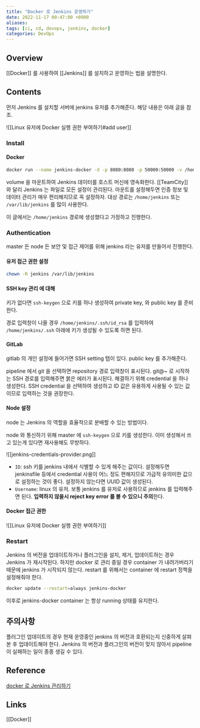 ```yaml
---
title: "Docker 로 Jenkins 운영하기"
date: 2022-11-17 00:47:00 +0900
aliases: 
tags: [ci, cd, devops, jenkins, docker]
categories: DevOps
---
```


## Overview

[[Docker]] 를 사용하여 [[Jenkins]] 를 설치하고 운영하는 법을 설명한다.

## Contents

먼저 Jenkins 를 설치할 서버에 jenkins 유저를 추가해준다. 해당 내용은 아래 글을 참조.

![[Linux 유저에 Docker 실행 권한 부여하기#add user]]

### Install

#### Docker

```bash
docker run --name jenkins-docker -d -p 8080:8080 -p 50000:50000 -v /home/jenkins:/var/jenkins_home -u root jenkins/jenkins:lts 
```

volume 을 마운트하여 Jenkins 데이터를 호스트 머신에 영속화한다. [[TeamCity]] 와 달리 Jenkins 는 파일로 모든 설정이 관리된다. 마운트를 설정해두면 인증 정보 및 데이터 관리가 매우 편리해지므로 꼭 설정하자. 대상 경로는 `/home/jenkins` 또는 `/var/lib/jenkins` 를 많이 사용한다.

이 글에서는 `/home/jenkins` 경로에 생성했다고 가정하고 진행한다.

### Authentication

master 든 node 든 보안 및 접근 제어를 위해 jenkins 라는 유저를 만들어서 진행한다.

#### 유저 접근 권한 설정

```bash
chown -R jenkins /var/lib/jenkins
```

#### SSH key 관리 에 대해

키가 없다면 `ssh-keygen` 으로 키를 하나 생성하여 private key, 와 public key 를 준비한다.

경로 입력창이 나올 경우 `/home/jenkins/.ssh/id_rsa` 를 입력하여 `/home/jenkins/.ssh` 아래에 키가 생성될 수 있도록 하면 된다.

#### GitLab

gitlab 의 개인 설정에 들어가면 SSH setting 탭이 있다. public key 를 추가해준다.

pipeline 에서 git 을 선택하면 repository 경로 입력창이 표시된다. git@~ 로 시작하는 SSH 경로를 입력해주면 붉은 에러가 표시된다. 해결하기 위해 credential 을 하나 생성한다. SSH credential 을 선택하여 생성하고 ID 값은 유용하게 사용될 수 있는 값이므로 입력하는 것을 권장한다.

#### Node 설정

node 는 Jenkins 의 역할을 효율적으로 분배할 수 있는 방법이다.

node 와 통신하기 위해 master 에 `ssh-keygen` 으로 키를 생성한다. 이미 생성해서 쓰고 있는게 있다면 재사용해도 무방하다.

![[jenkins-credentials-provider.png]]

- `ID`: ssh 키를 jenkins 내에서 식별할 수 있게 해주는 값이다. 설정해두면 jenkinsfile 등에서 credential 사용이 어느 정도 편해지므로 가급적 유의미한 값으로 설정하는 것이 좋다. 설정하지 않는다면 UUID 값이 생성된다.
- `Username`: linux 의 유저. 보통 jenkins 를 유저로 사용하므로 jenkins 를 입력해주면 된다. **입력하지 않을시 reject key error 를 볼 수 있으니 주의**한다.

#### Docker 접근 권한

![[Linux 유저에 Docker 실행 권한 부여하기]]

### Restart

Jenkins 의 버전을 업데이트하거나 플러그인을 설치, 제거, 업데이트하는 경우 Jenkins 가 재시작된다. 하지만 docker 로 관리 중일 경우 container 가 내려가버리기 때문에 jenkins 가 시작되지 않는다. restart 를 위해서는 container 에 restart 정책을 설정해줘야 한다.

```bash
docker update --restart=always jenkins-docker
```

이후로 jenkins-docker container 는 항상 running 상태를 유지한다.

## 주의사항

플러그인 업데이트의 경우 현재 운영중인 jenkins 의 버전과 호환되는지 신중하게 살펴본 후 업데이트해야 한다. Jenkins 의 버전과 플러그인의 버전이 맞지 않아서 pipeline 이 실패하는 일이 종종 생길 수 있다.

## Reference

[docker 로 Jenkins 관리하기](https://dev-overload.tistory.com/40)

## Links

[[Docker]]
